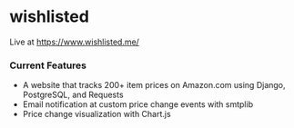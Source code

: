 # wishlisted

Live at https://www.wishlisted.me/

### Current Features
<ul>
  <li>A website that tracks 200+ item prices on Amazon.com using Django, PostgreSQL, and Requests</li>
  <li>Email notification at custom price change events with smtplib </li>
  <li>Price change visualization with Chart.js</li>
</ul>
